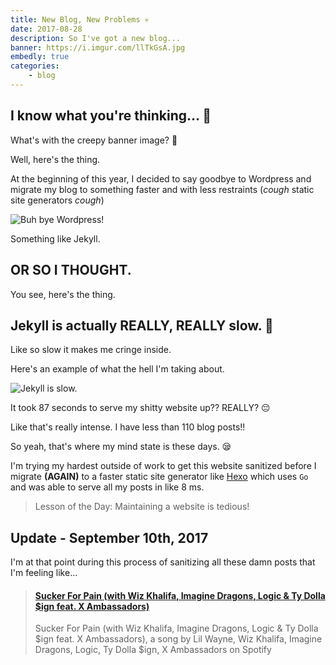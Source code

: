 ```yaml
---
title: New Blog, New Problems 💀
date: 2017-08-28
description: So I've got a new blog...
banner: https://i.imgur.com/llTkGsA.jpg
embedly: true
categories:
    - blog
---
```


## I know what you're thinking... 💭

What's with the creepy banner image? 👻

Well, here's the thing.

At the beginning of this year, I decided to say goodbye to Wordpress and migrate my blog to something faster and with less restraints (_cough_ static site generators _cough_)

![Buh bye Wordpress!](https://media.giphy.com/media/uLda64US3sb16/giphy.gif)

Something like Jekyll.

## OR SO I THOUGHT.

You see, here's the thing.

## Jekyll is actually REALLY, REALLY slow. 🐢

Like so slow it makes me cringe inside.

Here's an example of what the hell I'm taking about.

![Jekyll is slow.](https://fvcproductions.files.wordpress.com/2017/08/screenshot-2017-08-19-19-52-37.png)

It took 87 seconds to serve my shitty website up?? REALLY? 😔

Like that's really intense. I have less than 110 blog posts!!

So yeah, that's where my mind state is these days. 😪

I'm trying my hardest outside of work to get this website sanitized before I migrate **(AGAIN)** to a faster static site generator like [Hexo](//hexo.io/) which uses `Go` and was able to serve all my posts in like 8 ms.

> Lesson of the Day: Maintaining a website is tedious!

## Update - September 10th, 2017

I'm at that point during this process of sanitizing all these damn posts that I'm feeling like...

<blockquote class="embedly-card"><h4><a href="//open.spotify.com/track/4dASQiO1Eoo3RJvt74FtXB">Sucker For Pain (with Wiz Khalifa, Imagine Dragons, Logic & Ty Dolla $ign feat. X Ambassadors)</a></h4><p>Sucker For Pain (with Wiz Khalifa, Imagine Dragons, Logic & Ty Dolla $ign feat. X Ambassadors), a song by Lil Wayne, Wiz Khalifa, Imagine Dragons, Logic, Ty Dolla $ign, X Ambassadors on Spotify</p></blockquote>
